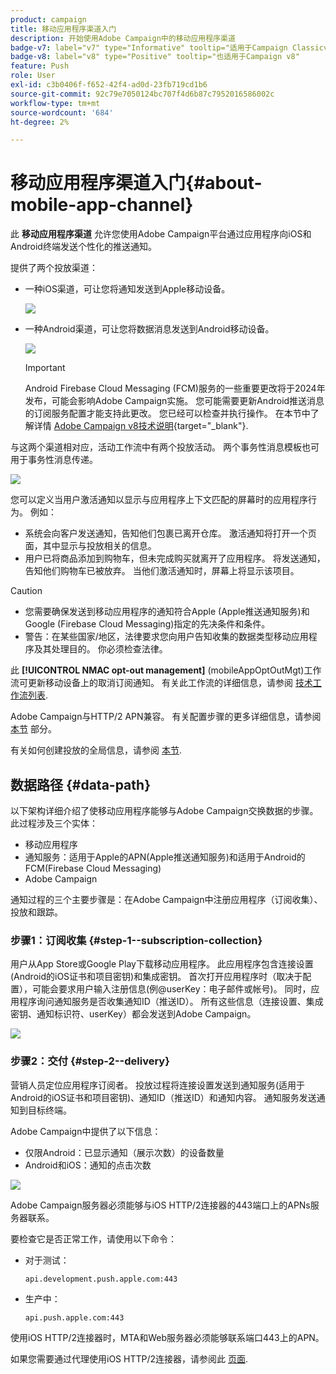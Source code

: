 ```yaml
---
product: campaign
title: 移动应用程序渠道入门
description: 开始使用Adobe Campaign中的移动应用程序渠道
badge-v7: label="v7" type="Informative" tooltip="适用于Campaign Classicv7"
badge-v8: label="v8" type="Positive" tooltip="也适用于Campaign v8"
feature: Push
role: User
exl-id: c3b0406f-f652-42f4-ad0d-23fb719cd1b6
source-git-commit: 92c79e7050124bc707f4d6b87c7952016586002c
workflow-type: tm+mt
source-wordcount: '684'
ht-degree: 2%

---
```


# 移动应用程序渠道入门{#about-mobile-app-channel}

此 **移动应用程序渠道** 允许您使用Adobe Campaign平台通过应用程序向iOS和Android终端发送个性化的推送通知。

提供了两个投放渠道：

* 一种iOS渠道，可让您将通知发送到Apple移动设备。

  ![](assets/nmac_intro_2.png)

* 一种Android渠道，可让您将数据消息发送到Android移动设备。

  ![](assets/nmac_intro_1.png)

  >[!IMPORTANT]
  >
  >Android Firebase Cloud Messaging (FCM)服务的一些重要更改将于2024年发布，可能会影响Adobe Campaign实施。 您可能需要更新Android推送消息的订阅服务配置才能支持此更改。 您已经可以检查并执行操作。 在本节中了解详情 [Adobe Campaign v8技术说明](https://experienceleague.adobe.com/docs/campaign/technotes-ac/tn-new/push-technote.html){target="_blank"}.

与这两个渠道相对应，活动工作流中有两个投放活动。 两个事务性消息模板也可用于事务性消息传递。

![](assets/nmac_intro_3.png)


您可以定义当用户激活通知以显示与应用程序上下文匹配的屏幕时的应用程序行为。 例如：

* 系统会向客户发送通知，告知他们包裹已离开仓库。 激活通知将打开一个页面，其中显示与投放相关的信息。
* 用户已将商品添加到购物车，但未完成购买就离开了应用程序。 将发送通知，告知他们购物车已被放弃。 当他们激活通知时，屏幕上将显示该项目。

>[!CAUTION]
>
>* 您需要确保发送到移动应用程序的通知符合Apple (Apple推送通知服务)和Google (Firebase Cloud Messaging)指定的先决条件和条件。
>* 警告：在某些国家/地区，法律要求您向用户告知收集的数据类型移动应用程序及其处理目的。 你必须检查法律。

此 **[!UICONTROL NMAC opt-out management]** (mobileAppOptOutMgt)工作流可更新移动设备上的取消订阅通知。 有关此工作流的详细信息，请参阅 [技术工作流列表](../../workflow/using/about-technical-workflows.md).

Adobe Campaign与HTTP/2 APN兼容。 有关配置步骤的更多详细信息，请参阅 [本节](configuring-the-mobile-application.md) 部分。

有关如何创建投放的全局信息，请参阅 [本节](steps-about-delivery-creation-steps.md).

## 数据路径 {#data-path}

以下架构详细介绍了使移动应用程序能够与Adobe Campaign交换数据的步骤。 此过程涉及三个实体：

* 移动应用程序
* 通知服务：适用于Apple的APN(Apple推送通知服务)和适用于Android的FCM(Firebase Cloud Messaging)
* Adobe Campaign

通知过程的三个主要步骤是：在Adobe Campaign中注册应用程序（订阅收集）、投放和跟踪。

### 步骤1：订阅收集 {#step-1--subscription-collection}

用户从App Store或Google Play下载移动应用程序。 此应用程序包含连接设置(Android的iOS证书和项目密钥)和集成密钥。 首次打开应用程序时（取决于配置），可能会要求用户输入注册信息(例@userKey：电子邮件或帐号)。 同时，应用程序询问通知服务是否收集通知ID（推送ID）。 所有这些信息（连接设置、集成密钥、通知标识符、userKey）都会发送到Adobe Campaign。

![](assets/nmac_register_view.png)

### 步骤2：交付 {#step-2--delivery}

营销人员定位应用程序订阅者。 投放过程将连接设置发送到通知服务(适用于Android的iOS证书和项目密钥)、通知ID（推送ID）和通知内容。 通知服务发送通知到目标终端。

Adobe Campaign中提供了以下信息：

* 仅限Android：已显示通知（展示次数）的设备数量
* Android和iOS：通知的点击次数

![](assets/nmac_delivery_view.png)

Adobe Campaign服务器必须能够与iOS HTTP/2连接器的443端口上的APNs服务器联系。

要检查它是否正常工作，请使用以下命令：

* 对于测试：

  ```
  api.development.push.apple.com:443
  ```

* 生产中：

  ```
  api.push.apple.com:443
  ```

使用iOS HTTP/2连接器时，MTA和Web服务器必须能够联系端口443上的APN。

如果您需要通过代理使用iOS HTTP/2连接器，请参阅此 [页面](../../installation/using/file-res-management.md#proxy-connection-configuration).

